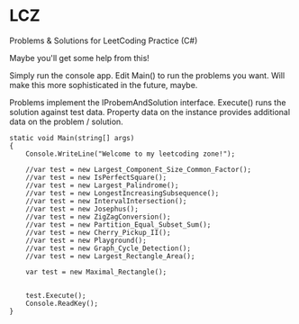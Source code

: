 # LCZ
Problems &amp; Solutions for LeetCoding Practice (C#)

Maybe you'll get some help from this!

Simply run the console app. Edit Main() to run the problems you want.
Will make this more sophisticated in the future, maybe.

Problems implement the IProbemAndSolution interface. Execute() runs the solution against test data. Property data on the instance provides additional data on the problem / solution. 

```
static void Main(string[] args)
{
    Console.WriteLine("Welcome to my leetcoding zone!");

    //var test = new Largest_Component_Size_Common_Factor();
    //var test = new IsPerfectSquare();
    //var test = new Largest_Palindrome();
    //var test = new LongestIncreasingSubsequence();
    //var test = new IntervalIntersection();
    //var test = new Josephus();
    //var test = new ZigZagConversion();
    //var test = new Partition_Equal_Subset_Sum();
    //var test = new Cherry_Pickup_II();
    //var test = new Playground();
    //var test = new Graph_Cycle_Detection();
    //var test = new Largest_Rectangle_Area();

    var test = new Maximal_Rectangle();


    test.Execute();
    Console.ReadKey();
}
```
